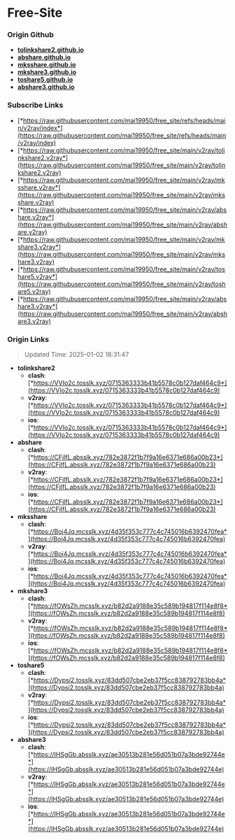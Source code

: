 # Free-Site

### Origin Github

- [**tolinkshare2.github.io**](https://github.com/tolinkshare2/tolinkshare2.github.io)
- [**abshare.github.io**](https://github.com/abshare/abshare.github.io)
- [**mksshare.github.io**](https://github.com/mksshare/mksshare.github.io)
- [**mkshare3.github.io**](https://github.com/mkshare3/mkshare3.github.io)
- [**toshare5.github.io**](https://github.com/toshare5/toshare5.github.io)
- [**abshare3.github.io**](https://github.com/abshare3/abshare3.github.io)

### Subscribe Links

- [*https://raw.githubusercontent.com/mai19950/free_site/refs/heads/main/v2ray/index*](https://raw.githubusercontent.com/mai19950/free_site/refs/heads/main/v2ray/index)
- [*https://raw.githubusercontent.com/mai19950/free_site/main/v2ray/tolinkshare2.v2ray*](https://raw.githubusercontent.com/mai19950/free_site/main/v2ray/tolinkshare2.v2ray)
- [*https://raw.githubusercontent.com/mai19950/free_site/main/v2ray/mksshare.v2ray*](https://raw.githubusercontent.com/mai19950/free_site/main/v2ray/mksshare.v2ray)
- [*https://raw.githubusercontent.com/mai19950/free_site/main/v2ray/abshare.v2ray*](https://raw.githubusercontent.com/mai19950/free_site/main/v2ray/abshare.v2ray)
- [*https://raw.githubusercontent.com/mai19950/free_site/main/v2ray/mkshare3.v2ray*](https://raw.githubusercontent.com/mai19950/free_site/main/v2ray/mkshare3.v2ray)
- [*https://raw.githubusercontent.com/mai19950/free_site/main/v2ray/toshare5.v2ray*](https://raw.githubusercontent.com/mai19950/free_site/main/v2ray/toshare5.v2ray)
- [*https://raw.githubusercontent.com/mai19950/free_site/main/v2ray/abshare3.v2ray*](https://raw.githubusercontent.com/mai19950/free_site/main/v2ray/abshare3.v2ray)

### Origin Links

> Updated Time: 2025-01-02 18:31:47

- **tolinkshare2**
  - **clash**: [*https://VVIo2c.tosslk.xyz/0715363333b41b5578c0b127daf464c9*](https://VVIo2c.tosslk.xyz/0715363333b41b5578c0b127daf464c9)
  - **v2ray**: [*https://VVIo2c.tosslk.xyz/0715363333b41b5578c0b127daf464c9*](https://VVIo2c.tosslk.xyz/0715363333b41b5578c0b127daf464c9)
  - **ios**: [*https://VVIo2c.tosslk.xyz/0715363333b41b5578c0b127daf464c9*](https://VVIo2c.tosslk.xyz/0715363333b41b5578c0b127daf464c9)
- **abshare**
  - **clash**: [*https://CFjlfL.absslk.xyz/782e3872f1b7f9a16e6371e686a00b23*](https://CFjlfL.absslk.xyz/782e3872f1b7f9a16e6371e686a00b23)
  - **v2ray**: [*https://CFjlfL.absslk.xyz/782e3872f1b7f9a16e6371e686a00b23*](https://CFjlfL.absslk.xyz/782e3872f1b7f9a16e6371e686a00b23)
  - **ios**: [*https://CFjlfL.absslk.xyz/782e3872f1b7f9a16e6371e686a00b23*](https://CFjlfL.absslk.xyz/782e3872f1b7f9a16e6371e686a00b23)
- **mksshare**
  - **clash**: [*https://Boi4Jq.mcsslk.xyz/4d35f353c777c4c745016b6392470fea*](https://Boi4Jq.mcsslk.xyz/4d35f353c777c4c745016b6392470fea)
  - **v2ray**: [*https://Boi4Jq.mcsslk.xyz/4d35f353c777c4c745016b6392470fea*](https://Boi4Jq.mcsslk.xyz/4d35f353c777c4c745016b6392470fea)
  - **ios**: [*https://Boi4Jq.mcsslk.xyz/4d35f353c777c4c745016b6392470fea*](https://Boi4Jq.mcsslk.xyz/4d35f353c777c4c745016b6392470fea)
- **mkshare3**
  - **clash**: [*https://fOWsZh.mcsslk.xyz/b82d2a9188e35c589b194817f114e8f8*](https://fOWsZh.mcsslk.xyz/b82d2a9188e35c589b194817f114e8f8)
  - **v2ray**: [*https://fOWsZh.mcsslk.xyz/b82d2a9188e35c589b194817f114e8f8*](https://fOWsZh.mcsslk.xyz/b82d2a9188e35c589b194817f114e8f8)
  - **ios**: [*https://fOWsZh.mcsslk.xyz/b82d2a9188e35c589b194817f114e8f8*](https://fOWsZh.mcsslk.xyz/b82d2a9188e35c589b194817f114e8f8)
- **toshare5**
  - **clash**: [*https://Dypsi2.tosslk.xyz/83dd507cbe2eb37f5cc838792783bb4a*](https://Dypsi2.tosslk.xyz/83dd507cbe2eb37f5cc838792783bb4a)
  - **v2ray**: [*https://Dypsi2.tosslk.xyz/83dd507cbe2eb37f5cc838792783bb4a*](https://Dypsi2.tosslk.xyz/83dd507cbe2eb37f5cc838792783bb4a)
  - **ios**: [*https://Dypsi2.tosslk.xyz/83dd507cbe2eb37f5cc838792783bb4a*](https://Dypsi2.tosslk.xyz/83dd507cbe2eb37f5cc838792783bb4a)
- **abshare3**
  - **clash**: [*https://IHSgGb.absslk.xyz/ae30513b281e56d051b07a3bde92744e*](https://IHSgGb.absslk.xyz/ae30513b281e56d051b07a3bde92744e)
  - **v2ray**: [*https://IHSgGb.absslk.xyz/ae30513b281e56d051b07a3bde92744e*](https://IHSgGb.absslk.xyz/ae30513b281e56d051b07a3bde92744e)
  - **ios**: [*https://IHSgGb.absslk.xyz/ae30513b281e56d051b07a3bde92744e*](https://IHSgGb.absslk.xyz/ae30513b281e56d051b07a3bde92744e)
